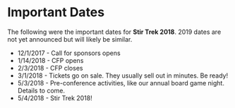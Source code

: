 # Important Dates
<div class="icon-hr"></div>

The following were the important dates for **Stir Trek 2018**. 2019 dates are not yet announced but will likely be similar.

* 12/1/2017 - Call for sponsors opens
* 1/14/2018 - CFP opens
* 2/3/2018  - CFP closes
* 3/1/2018 - Tickets go on sale. They usually sell out in minutes. Be ready!
* 5/3/2018 - Pre-conference activities, like our annual board game night. Details to come.
* 5/4/2018 - Stir Trek 2018!